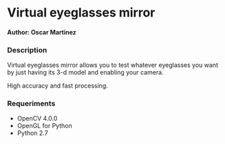 # Virtual eyeglasses mirror

#### Author: Oscar Martinez

### Description
Virtual eyeglasses mirror allows you to test whatever eyeglasses you want by just having its 3-d model and enabling your camera.

High accuracy and fast processing.

### Requeriments

- OpenCV 4.0.0
- OpenGL for Python
- Python 2.7



